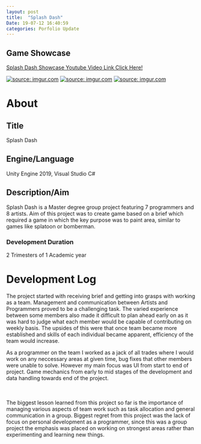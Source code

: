 ```yaml
---
layout: post
title:  "Splash Dash"
Date: 19-07-12 16:40:59 
categories: Porfolio Update
---
```


<p><h2><b>Game Showcase</b></h2></p>
<p><a href="https://www.youtube.com/watch?v=7804zlxDiCk">Splash Dash Showcase Youtube Video Link Click Here!</a></p>
<a href="https://imgur.com/dpHDR7X"><img src="https://i.imgur.com/dpHDR7X.png" title="source: imgur.com" /></a>
<a href="https://imgur.com/H2rllBt"><img src="https://i.imgur.com/H2rllBt.png" title="source: imgur.com" /></a>
<a href="https://imgur.com/16LG8sW"><img src="https://i.imgur.com/16LG8sW.png" title="source: imgur.com" /></a>

<p>
<h1><b>About</b></h1>
<h2><b>Title</b></h2>
Splash Dash
<h2><b>Engine/Language</b></h2>
Unity Engine 2019, Visual Studio C#
<h2><b> Description/Aim</b></h2>
Splash Dash is a Master degree group project featuring 7 programmers and 8 artists. Aim of this project was to create game based on a brief which required a game in which the key purpose was to paint area, similar to games like splatoon or bomberman.
<h3>Development Duration</h3>
2 Trimesters of 1 Academic year
<h1><b>Development Log</b></h1>
The project started with receiving brief and getting into grasps with working as a team. Management and communication between Artists and Programmers proved to be a challenging task. The varied experience between some members also made it difficult to plan ahead early on as it was hard to judge what each member would be capable of contributing on weekly basis. The upsides of this were that once team became more established and skills of each individual became apparent, efficiency of the team would increase.

As a programmer on the team I worked as a jack of all trades where I would work on any neccessary areas at given time, bug fixes that other members were unable to solve. However my main focus was UI from start to end of project. Game mechanics from early to mid stages of the development and data handling towards end of the project.

<br></br>
The biggest lesson learned from this project so far is the importance of managing various aspects of team work such as task allocation and general communication in a group.
Biggest regret from this project was  the lack of focus on personal development as a programmer, since this was a group project the emphasis was placed on working on strongest areas rather than experimenting and learning new things.

</p>

<br></br>
<p>

